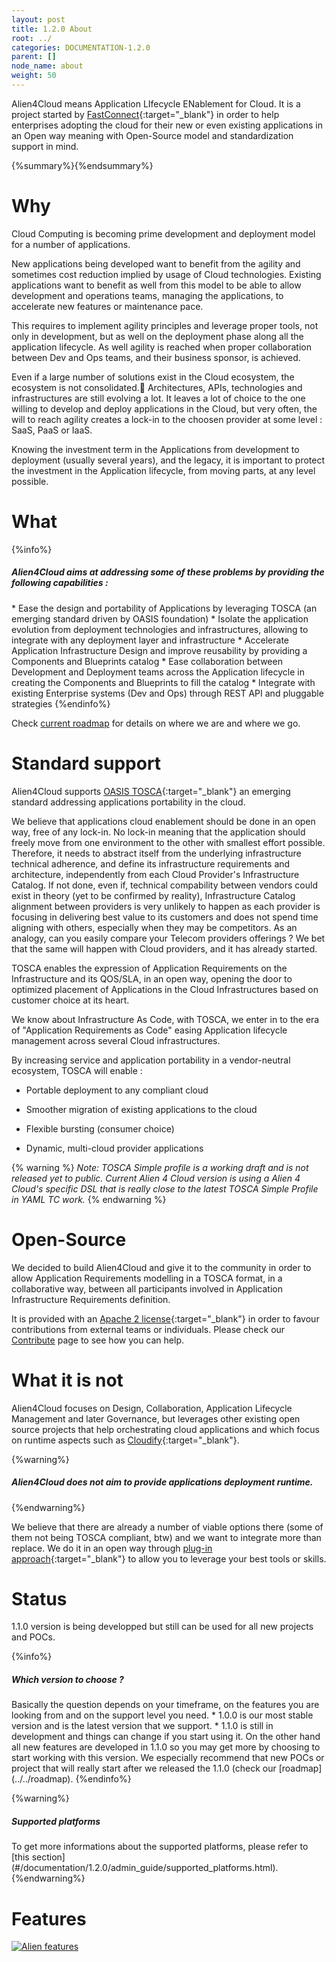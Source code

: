 ```yaml
---
layout: post
title: 1.2.0 About
root: ../
categories: DOCUMENTATION-1.2.0
parent: []
node_name: about
weight: 50
---
```


Alien4Cloud means Application LIfecycle ENablement for Cloud. It is a project started by [FastConnect](http://www.fastconnect.fr){:target="_blank"} in order to help enterprises adopting the cloud for their new or even existing applications in an Open way meaning with Open-Source model and standardization support in mind.

{%summary%}{%endsummary%}

# Why
Cloud Computing is becoming prime development and deployment model for a number of applications.

New applications being developed want to benefit from the agility and sometimes cost reduction implied by usage of Cloud technologies.
Existing applications want to benefit as well from this model to be able to allow development and operations teams, managing the applications, to accelerate new features or maintenance pace.

This requires to implement agility principles and leverage proper tools, not only in development, but as well on the deployment phase along all the application lifecycle.
As well agility is reached when proper collaboration between Dev and Ops teams, and their business sponsor, is achieved.

Even if a large number of solutions exist in the Cloud ecosystem, the ecosystem is not consolidated. Architectures, APIs, technologies and infrastructures are still evolving a lot.
It leaves a lot of choice to the one willing to develop and deploy applications in the Cloud, but very often, the will to reach agility creates a lock-in to the choosen provider at some level : SaaS, PaaS or IaaS.

Knowing the investment term in the Applications from development to deployment (usually several years), and the legacy, it is important to protect the investment in the Application lifecycle, from moving parts, at any level possible.

# What
<p>
{%info%}
  <h5>Alien4Cloud aims at addressing some of these problems by providing the following capabilities :</h5>
* Ease the design and portability of Applications by leveraging TOSCA (an emerging standard driven by OASIS foundation)
* Isolate the application evolution from deployment technologies and infrastructures, allowing to integrate with any deployment layer and infrastructure
* Accelerate Application Infrastructure Design and improve reusability by providing a Components and Blueprints catalog
* Ease collaboration between Development and Deployment teams across the Application lifecycle in creating the Components and Blueprints to fill the catalog
* Integrate with existing Enterprise systems (Dev and Ops) through REST API and pluggable strategies
{%endinfo%}
</p>

Check [current roadmap](../../roadmap) for details on where we are and where we go.

# Standard support
Alien4Cloud supports [OASIS TOSCA](https://www.oasis-open.org/committees/tc_home.php?wg_abbrev=tosca){:target="_blank"} an emerging standard addressing applications portability in the cloud.

We believe that applications cloud enablement should be done in an open way, free of any lock-in.
No lock-in meaning that the application should freely move from one environment to the other with smallest effort possible. Therefore, it needs to abstract itself from the underlying infrastructure technical adherence, and define its infrastructure requirements and architecture, independently from each Cloud Provider's Infrastructure Catalog.
If not done, even if, technical compability between vendors could exist in theory (yet to be confirmed by reality), Infrastructure Catalog alignment between providers is very unlikely to happen as each provider is focusing in delivering best value to its customers and does not spend time aligning with others, especially when they may be competitors.
As an analogy, can you easily compare your Telecom providers offerings ?
We bet that the same will happen with Cloud providers, and it has already started.

TOSCA enables the expression of Application Requirements on the Infrastructure and its QOS/SLA, in an open way, opening the door to optimized placement of Applications in the Cloud Infrastructures based on customer choice at its heart.

We know about Infrastructure As Code, with TOSCA, we enter in to the era of "Application Requirements as Code" easing Application lifecycle management across several Cloud infrastructures.

By increasing service and application portability in a vendor-neutral ecosystem, TOSCA will enable :

* Portable deployment to any compliant cloud

* Smoother migration of existing applications to the cloud

* Flexible bursting (consumer choice)

* Dynamic, multi-cloud provider applications

{% warning %}
_Note: TOSCA Simple profile is a working draft and is not released yet to public. Current Alien 4 Cloud version is using a Alien 4 Cloud's specific DSL that is really close to the latest TOSCA Simple Profile in YAML TC work._
{% endwarning %}

# Open-Source
We decided to build Alien4Cloud and give it to the community in order to allow  Application Requirements modelling in a TOSCA format, in a collaborative way, between all participants involved in Application Infrastructure Requirements definition.

It is provided with an [Apache 2 license](http://www.apache.org/licenses/LICENSE-2.0.html){:target="_blank"} in order to favour contributions from external teams or individuals.
Please check our [Contribute](#/developer_guide/index.html) page to see how you can help.

# What it is not
Alien4Cloud focuses on Design, Collaboration, Application Lifecycle Management and later Governance, but leverages other existing open source projects that help orchestrating cloud applications and which focus on runtime aspects such as [Cloudify](http://getcloudify.org){:target="_blank"}.

{%warning%}
<h5>Alien4Cloud does not aim to provide applications deployment runtime.</h5>
{%endwarning%}

We believe that there are already a number of viable options there (some of them not being TOSCA compliant, btw) and we want to integrate more than replace.
We do it in an open way through [plug-in approach](../developer_guide/plugin.html){:target="_blank"} to allow you to leverage your best tools or skills.

# Status
1.1.0 version is being developped but still can be used for all new projects and POCs.

{%info%}
<h5>Which version to choose ?</h5>
Basically the question depends on your timeframe, on the features you are looking from and on the support level you need.
* 1.0.0 is our most stable version and is the latest version that we support.
* 1.1.0 is still in development and things can change if you start using it. On the other hand all new features are developed in 1.1.0 so you may get more by choosing to start working with this version. We especially recommend that new POCs or project that will really start after we released the 1.1.0 (check our [roadmap](../../roadmap).
{%endinfo%}

{%warning%}
<h5>Supported platforms</h5>
To get more informations about the supported platforms, please refer to [this section](#/documentation/1.2.0/admin_guide/supported_platforms.html).
{%endwarning%}

# Features

[![Alien features](../images/alien-features-1-1.png)](../images/alien-features-1-1.png)
